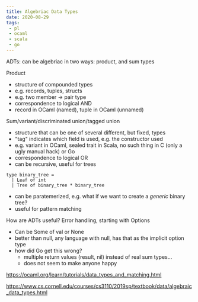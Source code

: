 ```yaml
---
title: Algebriac Data Types
date: 2020-08-29
tags:
 - pl
 - ocaml
 - scala
 - go
---
```


ADTs: can be algebriac in two ways: product, and sum types

Product
 - structure of compounded types
 - e.g. records, tuples, structs
 - e.g. two member -> pair type
 - correspondence to logical AND
 - record in OCaml (named), tuple in OCaml (unnamed)

Sum/variant/discriminated union/tagged union
 - structure that can be one of several different, but fixed, types
 - "tag" indicates which field is used, e.g. the constructor used
 - e.g. variant in OCaml, sealed trait in Scala, no such thing in C (only a ugly manual hack)
 or Go
 - correspondence to logical OR
 - can be recursive, useful for trees
```
type binary_tree = 
  | Leaf of int
  | Tree of binary_tree * binary_tree
```
  - can be paratemerized, e.g. what if we want to create a *generic* binary tree?
  - useful for pattern matching
  
How are ADTs useful? Error handling, starting with Options
 - Can be Some of val or None
 - better than null, any language with null, has that as the implicit option type
 - how did Go get this wrong?
   - multiple return values (result, nil) instead of real sum types...
   - does not seem to make anyone happy
 
 <https://ocaml.org/learn/tutorials/data_types_and_matching.html>
 
 <https://www.cs.cornell.edu/courses/cs3110/2019sp/textbook/data/algebraic_data_types.html>
